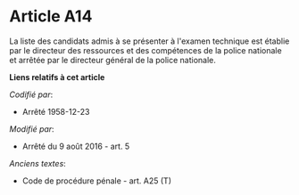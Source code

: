 # Article A14

La liste des candidats admis à se présenter à l'examen technique est établie par le directeur des ressources et des
compétences de la police nationale et arrêtée par le directeur général de la police nationale.

**Liens relatifs à cet article**

_Codifié par_:

  - Arrêté 1958-12-23

_Modifié par_:

  - Arrêté du 9 août 2016 - art. 5

_Anciens textes_:

  - Code de procédure pénale - art. A25 (T)
